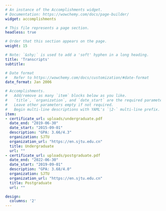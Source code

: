 ```yaml
---
# An instance of the Accomplishments widget.
# Documentation: https://wowchemy.com/docs/page-builder/
widget: accomplishments

# This file represents a page section.
headless: true

# Order that this section appears on the page.
weight: 15

# Note: `&shy;` is used to add a 'soft' hyphen in a long heading.
title: 'Transcripts'
subtitle:

# Date format
#   Refer to https://wowchemy.com/docs/customization/#date-format
date_format: Jan 2006

# Accomplishments.
#   Add/remove as many `item` blocks below as you like.
#   `title`, `organization`, and `date_start` are the required parameters.
#   Leave other parameters empty if not required.
#   Begin multi-line descriptions with YAML's `|2-` multi-line prefix.
item:
- certificate_url: uploads/undergraduate.pdf
  date_end: "2019-06-30"
  date_start: "2015-09-01"
  description: "GPA: 3.66/4.3"
  organization: SJTU
  organization_url: "https://en.sjtu.edu.cn"
  title: Undergraduate
  url: ""
- certificate_url: uploads/postgraduate.pdf
  date_end: "2022-06-30"
  date_start: "2019-09-01"
  description: "GPA: 3.68/4.0"
  organization: SJTU
  organization_url: "https://en.sjtu.edu.cn"
  title: Postgraduate
  url: ""

design:
  columns: '2' 
---
```


